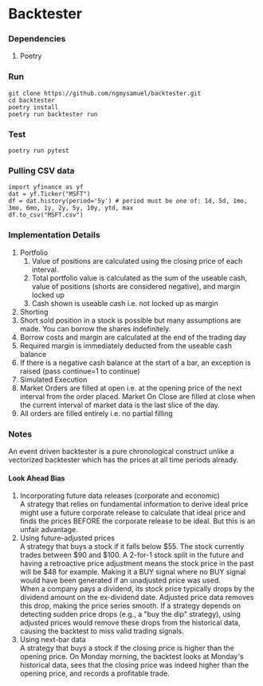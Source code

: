 # Backtester

### Dependencies
1. Poetry

### Run
```
git clone https://github.com/ngmysamuel/backtester.git
cd backtester
poetry install
poetry run backtester run
```

### Test
```
poetry run pytest
```

### Pulling CSV data
```
import yfinance as yf
dat = yf.Ticker("MSFT")
df = dat.history(period='5y') # period must be one of: 1d, 5d, 1mo, 3mo, 6mo, 1y, 2y, 5y, 10y, ytd, max
df.to_csv("MSFT.csv")
```

### Implementation Details
1. Portfolio
    1. Value of positions are calculated using the closing price of each interval. 
    2. Total portfolio value is calculated as the sum of the useable cash, value of positions (shorts are considered negative), and margin locked up
    3. Cash shown is useable cash i.e. not locked up as margin
2. Shorting
  1. Short sold position in a stock is possible but many assumptions are made. You can borrow the shares indefinitely. 
  2. Borrow costs and margin are calculated at the end of the trading day
  3. Required margin is immediately deducted from the useable cash balance
  4. If there is a negative cash balance at the start of a bar, an exception is raised (pass continue=1 to continue)
3. Simulated Execution
  1. Market Orders are filled at open i.e. at the opening price of the next interval from the order placed. Market On Close are filled at close when the current interval of market data is the last slice of the day.
  2. All orders are filled entirely i.e. no partial filling

### Notes

An event driven backtester is a pure chronological construct unlike a vectorized backtester which has the prices at all time periods already.

#### Look Ahead Bias 
1. Incorporating future data releases (corporate and economic)  
A strategy that relies on fundamental information to derive ideal price might use a future corporate release to calculate that ideal price and finds the prices BEFORE the corporate release to be ideal. But this is an unfair advantage.
2. Using future-adjusted prices  
A strategy that buys a stock if it falls below $55. The stock currently trades between $90 and $100. A 2-for-1 stock split in the future and having a retroactive price adjustment means the stock price in the past will be $48 for example. Making it a BUY signal where no BUY signal would have been generated if an unadjusted price was used.  
When a company pays a dividend, its stock price typically drops by the dividend amount on the ex-dividend date. Adjusted price data removes this drop, making the price series smooth. 
If a strategy depends on detecting sudden price drops (e.g., a "buy the dip" strategy), using adjusted prices would remove these drops from the historical data, causing the backtest to miss valid trading signals. 
3. Using next-bar data  
A strategy that buys a stock if the closing price is higher than the opening price. On Monday morning, the backtest looks at Monday's historical data, sees that the closing price was indeed higher than the opening price, and records a profitable trade. 